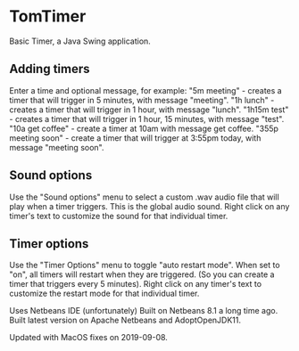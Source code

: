 # TomTimer
Basic Timer, a Java Swing application.

## Adding timers
Enter a time and optional message, for example:
"5m meeting" - creates a timer that will trigger in 5 minutes, with message "meeting".
"1h lunch" - creates a timer that will trigger in 1 hour, with message "lunch".
"1h15m test" - creates a timer that will trigger in 1 hour, 15 minutes, with message "test".
"10a get coffee" - create a timer at 10am with message get coffee.
"355p meeting soon" - create a timer that will trigger at 3:55pm today, with message "meeting soon".

## Sound options
Use the "Sound options" menu to select a custom .wav audio file that will play when a timer triggers. This is the global audio sound.
Right click on any timer's text to customize the sound for that individual timer.

## Timer options
Use the "Timer Options" menu to toggle "auto restart mode". When set to "on", all timers will restart when they are triggered. (So you can create a timer that triggers every 5 minutes).
Right click on any timer's text to customize the restart mode for that individual timer.


Uses Netbeans IDE (unfortunately)
Built on Netbeans 8.1 a long time ago.
Built latest version on Apache Netbeans and AdoptOpenJDK11.

Updated with MacOS fixes on 2019-09-08.


